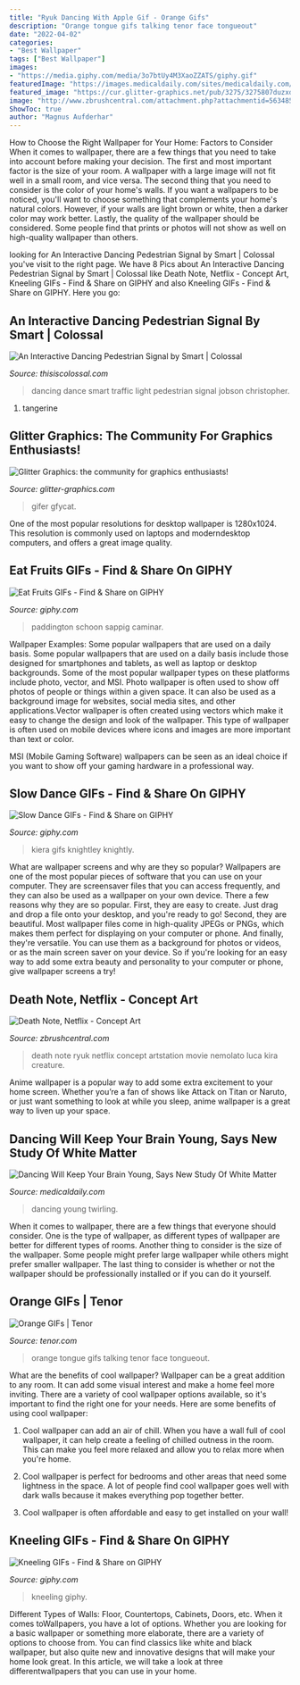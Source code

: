 ```yaml
---
title: "Ryuk Dancing With Apple Gif - Orange Gifs"
description: "Orange tongue gifs talking tenor face tongueout"
date: "2022-04-02"
categories:
- "Best Wallpaper"
tags: ["Best Wallpaper"]
images:
- "https://media.giphy.com/media/3o7btUy4M3XaoZZATS/giphy.gif"
featuredImage: "https://images.medicaldaily.com/sites/medicaldaily.com/files/2017/03/29/little-girl-twirling-7730231920.jpg"
featured_image: "https://cur.glitter-graphics.net/pub/3275/3275807duzxd8p6iv.gif"
image: "http://www.zbrushcentral.com/attachment.php?attachmentid=563485"
ShowToc: true
author: "Magnus Aufderhar"
---
```



How to Choose the Right Wallpaper for Your Home: Factors to Consider
When it comes to wallpaper, there are a few things that you need to take into account before making your decision. The first and most important factor is the size of your room. A wallpaper with a large image will not fit well in a small room, and vice versa. 
The second thing that you need to consider is the color of your home's walls. If you want a wallpapers to be noticed, you'll want to choose something that complements your home's natural colors. However, if your walls are light brown or white, then a darker color may work better. 
Lastly, the quality of the wallpaper should be considered. Some people find that prints or photos will not show as well on high-quality wallpaper than others.

	

		
looking for An Interactive Dancing Pedestrian Signal by Smart | Colossal you've visit to the right page. We have 8 Pics about An Interactive Dancing Pedestrian Signal by Smart | Colossal like Death Note, Netflix - Concept Art, Kneeling GIFs - Find &amp; Share on GIPHY and also Kneeling GIFs - Find &amp; Share on GIPHY. Here you go:
		
    
## An Interactive Dancing Pedestrian Signal By Smart | Colossal

<img loading=lazy src="https://www.thisiscolossal.com/wp-content/uploads/2014/09/dance-2.gif" onerror="this.onerror=null;this.src='https://tse3.mm.bing.net/th?id=OIP.YcsGzqE10lJvl9DmnXFfmgHaEK&amp;pid=15.1';" alt="An Interactive Dancing Pedestrian Signal by Smart | Colossal">

_Source: thisiscolossal.com_

>dancing dance smart traffic light pedestrian signal jobson christopher. 

	

1. tangerine 

    
## Glitter Graphics: The Community For Graphics Enthusiasts!

<img loading=lazy src="https://cur.glitter-graphics.net/pub/3275/3275807duzxd8p6iv.gif" onerror="this.onerror=null;this.src='https://tse4.mm.bing.net/th?id=OIP.ybJiMHBt2PgsiBQvsY7_jAHaNX&amp;pid=15.1';" alt="Glitter Graphics: the community for graphics enthusiasts!">

_Source: glitter-graphics.com_

>gifer gfycat. 

	

One of the most popular resolutions for desktop wallpaper is 1280x1024. This resolution is commonly used on laptops and moderndesktop computers, and offers a great image quality.

    
## Eat Fruits GIFs - Find &amp; Share On GIPHY

<img loading=lazy src="https://media.giphy.com/media/3o7btUy4M3XaoZZATS/giphy.gif" onerror="this.onerror=null;this.src='https://tse2.mm.bing.net/th?id=OIP.sokQkAZ26tf-5h6O7VEhqQHaDj&amp;pid=15.1';" alt="Eat Fruits GIFs - Find &amp; Share on GIPHY">

_Source: giphy.com_

>paddington schoon sappig caminar. 

	

Wallpaper Examples: Some popular wallpapers that are used on a daily basis.
Some popular wallpapers that are used on a daily basis include those designed for smartphones and tablets, as well as laptop or desktop backgrounds. Some of the most popular wallpaper types on these platforms include photo, vector, and MSI. 
Photo wallpaper is often used to show off photos of people or things within a given space. It can also be used as a background image for websites, social media sites, and other applications.Vector wallpaper is often created using vectors which make it easy to change the design and look of the wallpaper. This type of wallpaper is often used on mobile devices where icons and images are more important than text or color. 

MSI (Mobile Gaming Software) wallpapers can be seen as an ideal choice if you want to show off your gaming hardware in a professional way.

    
## Slow Dance GIFs - Find &amp; Share On GIPHY

<img loading=lazy src="https://media1.giphy.com/media/l1KsCuDVZWklLYwW4/200.gif?cid=790b76114porykgjuo3582aimugi038jhj1npmlauafvv7o0&amp;rid=200.gif&amp;ct=g" onerror="this.onerror=null;this.src='https://tse4.mm.bing.net/th?id=OIP.QLpVOadR6kbtkZKbJDc7GQAAAA&amp;pid=15.1';" alt="Slow Dance GIFs - Find &amp; Share on GIPHY">

_Source: giphy.com_

>kiera gifs knightley knightly. 

	

What are wallpaper screens and why are they so popular?
Wallpapers are one of the most popular pieces of software that you can use on your computer. They are screensaver files that you can access frequently, and they can also be used as a wallpaper on your own device. There a few reasons why they are so popular. First, they are easy to create. Just drag and drop a file onto your desktop, and you're ready to go! Second, they are beautiful. Most wallpaper files come in high-quality JPEGs or PNGs, which makes them perfect for displaying on your computer or phone. And finally, they're versatile. You can use them as a background for photos or videos, or as the main screen saver on your device. So if you're looking for an easy way to add some extra beauty and personality to your computer or phone, give wallpaper screens a try!

    
## Death Note, Netflix - Concept Art

<img loading=lazy src="http://www.zbrushcentral.com/attachment.php?attachmentid=563485" onerror="this.onerror=null;this.src='https://tse2.mm.bing.net/th?id=OIP.8TzrQqLpZZuB-ojGUEqwWAHaE5&amp;pid=15.1';" alt="Death Note, Netflix - Concept Art">

_Source: zbrushcentral.com_

>death note ryuk netflix concept artstation movie nemolato luca kira creature. 

	

Anime wallpaper is a popular way to add some extra excitement to your home screen. Whether you’re a fan of shows like Attack on Titan or Naruto, or just want something to look at while you sleep, anime wallpaper is a great way to liven up your space.

    
## Dancing Will Keep Your Brain Young, Says New Study Of White Matter

<img loading=lazy src="https://images.medicaldaily.com/sites/medicaldaily.com/files/2017/03/29/little-girl-twirling-7730231920.jpg" onerror="this.onerror=null;this.src='https://tse1.mm.bing.net/th?id=OIP.ZJwh5d09Tx5poyayoWA6_QHaLH&amp;pid=15.1';" alt="Dancing Will Keep Your Brain Young, Says New Study Of White Matter">

_Source: medicaldaily.com_

>dancing young twirling. 

	

When it comes to wallpaper, there are a few things that everyone should consider. One is the type of wallpaper, as different types of wallpaper are better for different types of rooms. Another thing to consider is the size of the wallpaper. Some people might prefer large wallpaper while others might prefer smaller wallpaper. The last thing to consider is whether or not the wallpaper should be professionally installed or if you can do it yourself.

    
## Orange GIFs | Tenor

<img loading=lazy src="https://media1.tenor.com/images/cc98ba246a008ac031396839730517aa/tenor.gif?itemid=4902078" onerror="this.onerror=null;this.src='https://tse2.mm.bing.net/th?id=OIP.zJi6JGoAisAxOWg5cwUXqgHaEI&amp;pid=15.1';" alt="Orange GIFs | Tenor">

_Source: tenor.com_

>orange tongue gifs talking tenor face tongueout. 

	

What are the benefits of cool wallpaper?
Wallpaper can be a great addition to any room. It can add some visual interest and make a home feel more inviting. There are a variety of cool wallpaper options available, so it's important to find the right one for your needs. Here are some benefits of using cool wallpaper: 
1. Cool wallpaper can add an air of chill. When you have a wall full of cool wallpaper, it can help create a feeling of chilled outness in the room. This can make you feel more relaxed and allow you to relax more when you're home. 

2. Cool wallpaper is perfect for bedrooms and other areas that need some lightness in the space. A lot of people find cool wallpaper goes well with dark walls because it makes everything pop together better. 

3. Cool wallpaper is often affordable and easy to get installed on your wall!

    
## Kneeling GIFs - Find &amp; Share On GIPHY

<img loading=lazy src="https://media2.giphy.com/media/6mZyk4k6zgZxu/200.gif" onerror="this.onerror=null;this.src='https://tse2.mm.bing.net/th?id=OIP.Q422mm3nrRldbalLW70oKQAAAA&amp;pid=15.1';" alt="Kneeling GIFs - Find &amp; Share on GIPHY">

_Source: giphy.com_

>kneeling giphy. 

	

Different Types of Walls: Floor, Countertops, Cabinets, Doors, etc.
When it comes toWallpapers, you have a lot of options. Whether you are looking for a basic wallpaper or something more elaborate, there are a variety of options to choose from. You can find classics like white and black wallpaper, but also quite new and innovative designs that will make your home look great. In this article, we will take a look at three differentwallpapers that you can use in your home.

